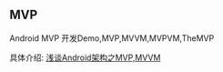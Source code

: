 MVP
---

Android MVP 开发Demo,MVP,MVVM,MVPVM,TheMVP

具体介绍:
[浅谈Android架构之MVP,MVVM](http://blog.csdn.net/wbwjx/article/details/51623130)
